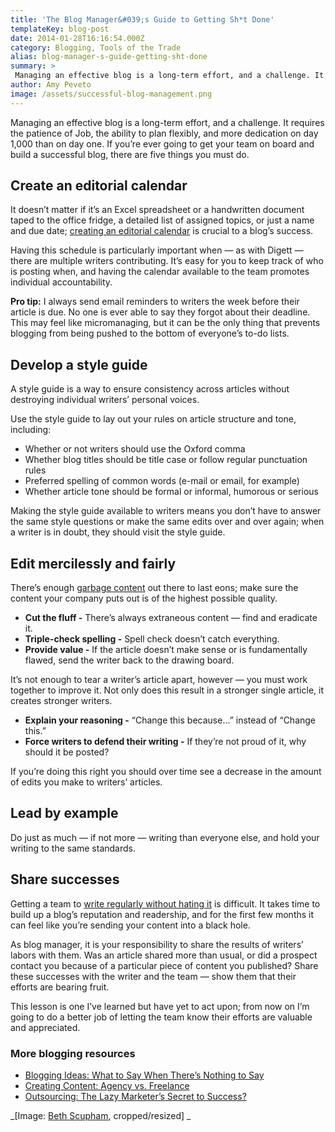 ```yaml
---
title: 'The Blog Manager&#039;s Guide to Getting Sh*t Done'
templateKey: blog-post
date: 2014-01-28T16:16:54.000Z
category: Blogging, Tools of the Trade
alias: blog-manager-s-guide-getting-sht-done
summary: > 
 Managing an effective blog is a long-term effort, and a challenge. It requires the patience of Job, the ability to plan flexibly, and more dedication on day 1,000 than on day one. If you’re ever going to get your team on board and build a successful blog, there are five things you must do.
author: Amy Peveto
image: /assets/successful-blog-management.png
---
```


Managing an effective blog is a long-term effort, and a challenge. It requires the patience of Job, the ability to plan flexibly, and more dedication on day 1,000 than on day one. If you’re ever going to get your team on board and build a successful blog, there are five things you must do.

Create an editorial calendar
----------------------------

It doesn’t matter if it’s an Excel spreadsheet or a handwritten document taped to the office fridge, a detailed list of assigned topics, or just a name and due date; [creating an editorial calendar](/blog/02/23/2011/how-create-editorial-calendar) is crucial to a blog’s success.

Having this schedule is particularly important when — as with Digett — there are multiple writers contributing. It’s easy for you to keep track of who is posting when, and having the calendar available to the team promotes individual accountability.

**Pro tip:** I always send email reminders to writers the week before their article is due. No one is ever able to say they forgot about their deadline. This may feel like micromanaging, but it can be the only thing that prevents blogging from being pushed to the bottom of everyone’s to-do lists.

Develop a style guide
---------------------

A style guide is a way to ensure consistency across articles without destroying individual writers’ personal voices.

Use the style guide to lay out your rules on article structure and tone, including:

*   Whether or not writers should use the Oxford comma
*   Whether blog titles should be title case or follow regular punctuation rules
*   Preferred spelling of common words (e-mail or email, for example)
*   Whether article tone should be formal or informal, humorous or serious

Making the style guide available to writers means you don’t have to answer the same style questions or make the same edits over and over again; when a writer is in doubt, they should visit the style guide.

Edit mercilessly and fairly
---------------------------

There’s enough [garbage content](/blog/11/26/2013/sad-state-web-content) out there to last eons; make sure the content your company puts out is of the highest possible quality.

*   **Cut the fluff -** There’s always extraneous content — find and eradicate it.
*   **Triple-check spelling -** Spell check doesn’t catch everything.
*   **Provide value -** If the article doesn’t make sense or is fundamentally flawed, send the writer back to the drawing board.

It’s not enough to tear a writer’s article apart, however — you must work together to improve it. Not only does this result in a stronger single article, it creates stronger writers.

*   **Explain your reasoning -** “Change this because…” instead of “Change this.”
*   **Force writers to defend their writing -** If they’re not proud of it, why should it be posted?

If you’re doing this right you should over time see a decrease in the amount of edits you make to writers’ articles.

Lead by example
---------------

Do just as much — if not more — writing than everyone else, and hold your writing to the same standards.

Share successes
---------------

Getting a team to [write regularly without hating it](/blog/04/07/2011/prevent-editorial-calendar-hate-four-tips-make-it-easier) is difficult. It takes time to build up a blog’s reputation and readership, and for the first few months it can feel like you’re sending your content into a black hole.

As blog manager, it is your responsibility to share the results of writers’ labors with them. Was an article shared more than usual, or did a prospect contact you because of a particular piece of content you published? Share these successes with the writer and the team — show them that their efforts are bearing fruit.

This lesson is one I’ve learned but have yet to act upon; from now on I’m going to do a better job of letting the team know their efforts are valuable and appreciated.

### More blogging resources

*   [Blogging Ideas: What to Say When There’s Nothing to Say](/blog/04/25/2011/blogging-ideas-what-say-when-theres-nothing-say)
*   [Creating Content: Agency vs. Freelance](/blog/04/16/2012/creating-content-agency-vs-freelance)
*   [Outsourcing: The Lazy Marketer’s Secret to Success?](/blog/05/14/2013/outsourcing-lazy-marketer-s-secret-success)

_\[Image: [Beth Scupham](http://www.flickr.com/photos/22519875@N08/7328405210/in/photolist-cazZxY-fgeKco-95uvqj-c7r9qL-ipXUnf-9TemM1-9UQJSn-dy8ogb-8EcsJv-9TemLU-fgeKrs-fWfhqC-89ic8z-7ACpuP-7UEtGX-db1zW7-aiKDiz-gc4UxE-gc4yND-9JNAFN-eeHxQ2-ffZvnH-aqF5U9-auMAdJ-ajPNyV-8WW1i5-8rgjqd), cropped/resized\] _